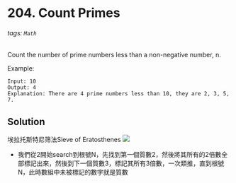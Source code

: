 # 204. Count Primes
###### tags: `Math`

Count the number of prime numbers less than a non-negative number, n.

Example:

	Input: 10
	Output: 4
	Explanation: There are 4 prime numbers less than 10, they are 2, 3, 5, 7.

## Solution

埃拉托斯特尼筛法Sieve of Eratosthenes
![](https://upload.wikimedia.org/wikipedia/commons/thumb/b/b9/Sieve_of_Eratosthenes_animation.gif/350px-Sieve_of_Eratosthenes_animation.gif)

- 我們從2開始search到根號N，先找到第一個質數2，然後將其所有的2倍數全部標記出來，然後到下一個質數3，標記其所有3倍數，一次類推，直到根號N，此時數組中未被標記的數字就是質數